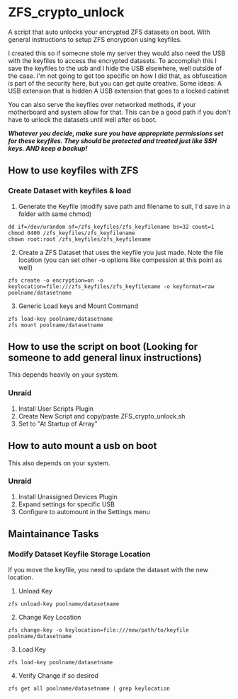 # ZFS_crypto_unlock
A script that auto unlocks your encrypted ZFS datasets on boot.  With general instructions to setup ZFS encryption using keyfiles.

I created this so if someone stole my server they would also need the USB with the keyfiles to access the encrypted datasets.  To accomplish this I save the keyfiles to the usb and I hide the USB elsewhere, well outside of the case.  I'm not going to get too specific on how I did that, as obfuscation is part of the security here, but you can get quite creative.  Some ideas:
A USB extension that is hidden
A USB extension that goes to a locked cabinet

You can also serve the keyfiles over networked methods, if your motherboard and system allow for that.  This can be a good path if you don't have to unlock the datasets until well after os boot.

***Whatever you decide, make sure you have appropriate permissions set for these keyfiles.  They should be protected and treated just like SSH keys.  AND keep a backup!***

## How to use keyfiles with ZFS
### Create Dataset with keyfiles & load
1. Generate the Keyfile (modify save path and filename to suit, I'd save in a folder with same chmod)
```
dd if=/dev/urandom of=/zfs_keyfiles/zfs_keyfilename bs=32 count=1
chmod 0400 /zfs_keyfiles/zfs_keyfilename
chown root:root /zfs_keyfiles/zfs_keyfilename
```
2.  Create a ZFS Dataset that uses the keyfile you just made. Note the file location (you can set other -o options like compession at this point as well)
```
zfs create -o encryption=on -o keylocation=file:///zfs_keyfiles/zfs_keyfilename -o keyformat=raw poolname/datasetname
```
3.  Generic Load keys and Mount Command
```
zfs load-key poolname/datasetname
zfs mount poolname/datasetname
```
## How to use the script on boot  (Looking for someone to add general linux instructions)
This depends heavily on your system.
### Unraid
1. Install User Scripts Plugin
2. Create New Script and copy/paste ZFS_crypto_unlock.sh
3. Set to "At Startup of Array"

## How to auto mount a usb on boot
This also depends on your system.
### Unraid
1. Install Unassigned Devices Plugin
2. Expand settings for specific USB
3. Configure to automount in the Settings menu

## Maintainance Tasks
### Modify Dataset Keyfile Storage Location
If you move the keyfile, you need to update the dataset with the new location.
1. Unload Key
```
zfs unload-key poolname/datasetname
```
2. Change Key Location
```
zfs change-key -o keylocation=file:///new/path/to/keyfile poolname/datasetname
```
3. Load Key
```
zfs load-key poolname/datasetname
```
4. Verify Change if so desired
```
zfs get all poolname/datasetname | grep keylocation
```
